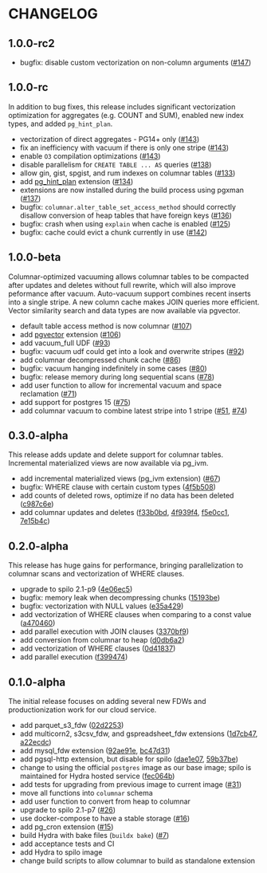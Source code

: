 # CHANGELOG

## 1.0.0-rc2

* bugfix: disable custom vectorization on non-column arguments ([#147][])

[#147]: https://github.com/hydradatabase/hydra/pull/147

## 1.0.0-rc

In addition to bug fixes, this release includes significant vectorization optimization for aggregates (e.g. COUNT and SUM), enabled new index types, and added `pg_hint_plan`.

* vectorization of direct aggregates - PG14+ only ([#143][])
* fix an inefficiency with vacuum if there is only one stripe ([#143][])
* enable `O3` compilation optimizations ([#143][])
* disable parallelism for `CREATE TABLE ... AS` queries ([#138][])
* allow gin, gist, spgist, and rum indexes on columnar tables ([#133][])
* add [pg_hint_plan][] extension ([#134][])
* extensions are now installed during the build process using pgxman ([#137][])
* bugfix: `columnar.alter_table_set_access_method` should correctly disallow conversion of heap tables that have foreign keys ([#136][])
* bugfix: crash when using `explain` when cache is enabled ([#125][])
* bugfix: cache could evict a chunk currently in use ([#142][])

[#143]: https://github.com/hydradatabase/hydra/pull/143
[#138]: https://github.com/hydradatabase/hydra/pull/138
[#133]: https://github.com/hydradatabase/hydra/pull/133
[#134]: https://github.com/hydradatabase/hydra/pull/134
[#136]: https://github.com/hydradatabase/hydra/pull/136
[#125]: https://github.com/hydradatabase/hydra/pull/125
[#137]: https://github.com/hydradatabase/hydra/pull/137
[#142]: https://github.com/hydradatabase/hydra/pull/137
[pg_hint_plan]: https://github.com/ossc-db/pg_hint_plan

## 1.0.0-beta

Columnar-optimized vacuuming allows columnar tables to be compacted after updates and deletes without full rewrite, which will also improve peformance after vacuum. Auto-vacuum support combines recent inserts into a single stripe. A new column cache makes JOIN queries more efficient. Vector similarity search and data types are now available via pgvector.

* default table access method is now columnar ([#107][])
* add [pgvector][] extension ([#106][])
* add vacuum_full UDF ([#93][])
* bugfix: vacuum udf could get into a look and overwrite stripes ([#92][])
* add columnar decompressed chunk cache ([#86][])
* bugfix: vacuum hanging indefinitely in some cases ([#80][])
* bugfix: release memory during long sequential scans ([#78][])
* add user function to allow for incremental vacuum and space reclamation ([#71][])
* add support for postgres 15 ([#75][])
* add columnar vacuum to combine latest stripe into 1 stripe ([#51][], [#74][])

## 0.3.0-alpha

This release adds update and delete support for columnar tables. Incremental materialized views are now available via pg_ivm.

* add incremental materialized views (pg_ivm extension) ([#67][])
* bugfix: WHERE clause with certain custom types ([4f5b508][])
* add counts of deleted rows, optimize if no data has been deleted ([c987c6e][])
* add columnar updates and deletes ([f33b0bd][], [4f939f4][], [f5e0cc1][], [7e15b4c][])

## 0.2.0-alpha

This release has huge gains for performance, bringing parallelization to columnar scans and vectorization of WHERE clauses.

* upgrade to spilo 2.1-p9 ([4e06ec5][])
* bugfix: memory leak when decompressing chunks ([15193be][])
* bugfix: vectorization with NULL values ([e35a429][])
* add vectorization of WHERE clauses when comparing to a const value ([a470460][])
* add parallel execution with JOIN clauses ([3370bf9][])
* add conversion from columnar to heap ([d0db6a2][])
* add vectorization of WHERE clauses ([0d41837][])
* add parallel execution ([f399474][])

## 0.1.0-alpha

The initial release focuses on adding several new FDWs and productionization work for our cloud service.

* add parquet_s3_fdw ([02d2253][])
* add multicorn2, s3csv_fdw, and gspreadsheet_fdw extensions ([1d7cb47][], [a22ecdc][])
* add mysql_fdw extension ([92ae91e][], [bc47d31][])
* add pgsql-http extension, but disable for spilo ([dae1e07][], [59b37be][])
* change to using the official `postgres` image as our base image; spilo is maintained for Hydra hosted service ([fec064b][])
* add tests for upgrading from previous image to current image ([#31][])
* move all functions into `columnar` schema
* add user function to convert from heap to columnar
* upgrade to spilo 2.1-p7 ([#26][])
* use docker-compose to have a stable storage ([#16][])
* add pg_cron extension ([#15][])
* build Hydra with bake files (`buildx bake`) ([#7][])
* add acceptance tests and CI
* add Hydra to spilo image
* change build scripts to allow columnar to build as standalone extension

[#7]: https://github.com/hydradatabase/hydra/pull/7
[#15]: https://github.com/hydradatabase/hydra/pull/15
[#16]: https://github.com/hydradatabase/hydra/pull/16
[#26]: https://github.com/hydradatabase/hydra/pull/26
[#31]: https://github.com/hydradatabase/hydra/pull/31
[#51]: https://github.com/hydradatabase/hydra/pull/51
[#67]: https://github.com/hydradatabase/hydra/pull/67
[#71]: https://github.com/hydradatabase/hydra/pull/71
[#74]: https://github.com/hydradatabase/hydra/pull/74
[#75]: https://github.com/hydradatabase/hydra/pull/75
[#78]: https://github.com/hydradatabase/hydra/pull/78
[#80]: https://github.com/hydradatabase/hydra/pull/80
[#86]: https://github.com/hydradatabase/hydra/pull/86
[#92]: https://github.com/hydradatabase/hydra/pull/92
[#93]: https://github.com/hydradatabase/hydra/pull/93
[#106]: https://github.com/hydradatabase/hydra/pull/106
[#107]: https://github.com/hydradatabase/hydra/pull/107
[02d2253]: https://github.com/hydradatabase/hydra/commit/02d2253
[0d41837]: https://github.com/hydradatabase/hydra/commit/0d41837
[15193be]: https://github.com/hydradatabase/hydra/commit/15193be
[1d7cb47]: https://github.com/hydradatabase/hydra/commit/1d7cb47
[3370bf9]: https://github.com/hydradatabase/hydra/commit/3370bf9
[4e06ec5]: https://github.com/hydradatabase/hydra/commit/4e06ec5
[4f5b508]: https://github.com/hydradatabase/hydra/commit/4f5b508
[4f939f4]: https://github.com/hydradatabase/hydra/commit/4f939f4
[59b37be]: https://github.com/hydradatabase/hydra/commit/59b37be
[7e15b4c]: https://github.com/hydradatabase/hydra/commit/7e15b4c
[92ae91e]: https://github.com/hydradatabase/hydra/commit/92ae91e
[a22ecdc]: https://github.com/hydradatabase/hydra/commit/a22ecdc
[a470460]: https://github.com/hydradatabase/hydra/commit/a470460
[bc47d31]: https://github.com/hydradatabase/hydra/commit/bc47d31
[c987c6e]: https://github.com/hydradatabase/hydra/commit/c987c6e
[d0db6a2]: https://github.com/hydradatabase/hydra/commit/d0db6a2
[dae1e07]: https://github.com/hydradatabase/hydra/commit/dae1e07
[e35a429]: https://github.com/hydradatabase/hydra/commit/e35a429
[f33b0bd]: https://github.com/hydradatabase/hydra/commit/f33b0bd
[f399474]: https://github.com/hydradatabase/hydra/commit/f399474
[f5e0cc1]: https://github.com/hydradatabase/hydra/commit/f5e0cc1
[fec064b]: https://github.com/hydradatabase/hydra/commit/fec064b
[pgvector]: https://github.com/pgvector/pgvector
